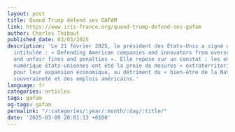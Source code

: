 ```yaml
---
layout: post
title: Quand Trump défend ses GAFAM
link: https://www.iris-france.org/quand-trump-defend-ses-gafam
author: Charles Thibout
published_date: 03/03/2025
description: 'Le 21 février 2025, le président des États-Unis a signé une note (memorandum)
  intitulée : « Defending American companies and innovators from overseas extortion
  and unfair fines and penalties ». Elle repose sur un constat : les entreprises du
  numérique états-uniennes ont été la proie de mesures « extraterritoriales » dirimantes
  pour leur expansion économique, au détriment du « bien-être de la Nation », de la
  souveraineté et des emplois américains.'
language: fr
categories: articles
tags: gafam
og-tags: gafam
permalink: "/:categories/:year/:month/:day/:title/"
date: '2025-03-09 20:01:13 +0100'
---
```

